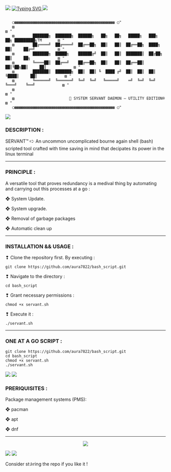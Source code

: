 <a><img src='https://i.imgur.com/LyHic3i.gif'/></a>
<a href="https://git.io/typing-svg">
  <img src="https://readme-typing-svg.demolab.com?font=Black+Ops+One&size=50&pause=50&color=0000ff&center=true&width=1200&height=100&lines=SCRIPTING%20WITH%20BASH" alt="Typing SVG" />
</a>
<a><img src='https://i.imgur.com/LyHic3i.gif'/></a>
```

   ◯▩▩▩▩▩▩▩▩▩▩▩▩▩▩▩▩▩▩▩▩▩▩▩▩▩▩▩▩▩▩▩▩▩▩▩▩▩▩▩▩▩▩▩▩ ◯"
   ▨                                                                                         ▨ "
   ▨        ███████╗  ███████╗  ██████╗   ██╗   ██╗   █████╗   ███╗   ██╗ █████████╗TM       ▨ "
   ▨        ██╔════╝  ██╔════╝  ██╔══██╗  ██║   ██║  ██╔══██╗  ████╗  ██║     ██╔═╝          ▨ "
   ▨        ███████╗  █████╗    ██████╔╝  ██║   ██║  ███████║  ██╔██╗ ██║     ██╗            ▨ "
   ▨        ╚════██║  ██╔══╝    ██╔══██╗  ██║   ██║  ██╔══██║  ██║╚██╗██║     ██║            ▨ "
   ▨        ███████║  ███████╗  ██║  ██║ ╚  ████ ╔╝  ██║  ██║  ██║ ╚████║     ██║            ▨ "
   ▨        ╚══════╝  ╚══════╝  ╚═╝  ╚═╝   ╚═════╝    ═╝  ╚═╝  ╚═╝  ╚═══╝    ╚══╝            ▨ "
   ▨                                                                                         ▨ "
   ▨                        🧠 SYSTEM SERVANT DAEMON — UTILITY EDITION®                      ▨ "
   ◯▩▩▩▩▩▩▩▩▩▩▩▩▩▩▩▩▩▩▩▩▩▩▩▩▩▩▩▩▩▩▩▩▩▩▩▩▩▩▩▩▩▩▩▩ ◯"
```
   <a><img src='https://i.imgur.com/LyHic3i.gif'/></a>

### DESCRIPTION : 

 SERVANT™ 🢧 An uncommon uncomplicated bourne again shell (bash) scripted tool crafted with time saving in mind that decipates its power in the linux terminal

---
### PRINCIPLE :

A versatile tool that proves redundancy is a medival thing by automating and carrying out this processes at a go : 

   ❖ System Update.

   ❖ System upgrade.

   ❖ Removal of garbage packages

   ❖ Automatic clean up

---
### INSTALLATION && USAGE :

❢ Clone the repository first. By executing : 

```
git clone https://github.com/aura7822/bash_script.git
```
❢ Navigate to the directory :

```
cd bash_script
```
❢ Grant necessary permissions :

```
chmod +x servant.sh
```
❢ Execute it :

```
./servant.sh
```
---
### ONE AT A GO SCRIPT : 
```
git clone https://github.com/aura7822/bash_script.git
cd bash_script
chmod +x servant.sh
./servant.sh
```
  <a><img src='https://i.imgur.com/LyHic3i.gif'/></a>
  <a><img src='https://i.imgur.com/LyHic3i.gif'/></a>

### PRERIQUISITES :

Package management systems (PMS):

  ❖ pacman

  ❖ apt

  ❖ dnf
  
---

<p align="center">
  <a href="https://skillicons.dev">
    <img src="https://skillicons.dev/icons?i=arch,bash,debian,linux,mint,nix,redhat,ubuntu" />
  </a>
</p>

 <a><img src='https://i.imgur.com/LyHic3i.gif'/></a>
 <a><img src='https://i.imgur.com/LyHic3i.gif'/></a>

 Consider st✰ring the repo if you like it !

